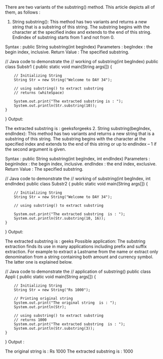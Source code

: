 There are two variants of the substring() method. This article depicts all of them, as follows : 

1. String substring(): This method has two variants and returns a new string that is a substring of this string. The substring begins with the character at the specified index and extends to the end of this string. Endindex of substring starts from 1 and not from 0.

Syntax : 
public String substring(int begIndex)
Parameters : 
begIndex : the begin index, inclusive.
Return Value : 
The specified substring.

// Java code to demonstrate the
// working of substring(int begIndex)
public class Substr1 {
    public static void main(String args[])
    {
 
        // Initializing String
        String Str = new String("Welcome to DAY 34");
 
        // using substring() to extract substring
        // returns (whiteSpace)
       
        System.out.print("The extracted substring is : ");
        System.out.println(Str.substring(10));
    }
}
Output: 


The extracted substring is :  geeksforgeeks
2. String substring(begIndex, endIndex): This method has two variants and returns a new string that is a substring of this string. The substring begins with the character at the specified index and extends to the end of this string or up to endIndex – 1 if the second argument is given. 

Syntax : 
public String substring(int begIndex, int endIndex)
Parameters : 
beginIndex :  the begin index, inclusive.
endIndex :  the end index, exclusive.
Return Value : 
The specified substring.

// Java code to demonstrate the
// working of substring(int begIndex, int endIndex)
public class Substr2 {
    public static void main(String args[])
    {
 
        // Initializing String
        String Str = new String("Welcome to DAY 34");
 
        // using substring() to extract substring
        
        System.out.print("The extracted substring  is : ");
        System.out.println(Str.substring(10, 16));
    }
}
Output: 

The extracted substring  is :  geeks
Possible application: The substring extraction finds its use in many applications including prefix and suffix extraction. For example to extract a Lastname from the name or extract only denomination from a string containing both amount and currency symbol. The latter one is explained below.  


// Java code to demonstrate the
// application of substring()
public class Appli {
    public static void main(String args[])
    {
 
        // Initializing String
        String Str = new String("Rs 1000");
 
        // Printing original string
        System.out.print("The original string  is : ");
        System.out.println(Str);
 
        // using substring() to extract substring
        // returns 1000
        System.out.print("The extracted substring  is : ");
        System.out.println(Str.substring(3));
    }
}
Output : 

The original string  is : Rs 1000
The extracted substring  is : 1000
